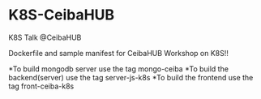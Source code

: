 # K8S-CeibaHUB
K8S Talk @CeibaHUB

Dockerfile and sample manifest for CeibaHUB Workshop on K8S!!

*To build mongodb server use the tag mongo-ceiba
*To build the backend(server) use the tag server-js-k8s
*To build the frontend use the tag front-ceiba-k8s
